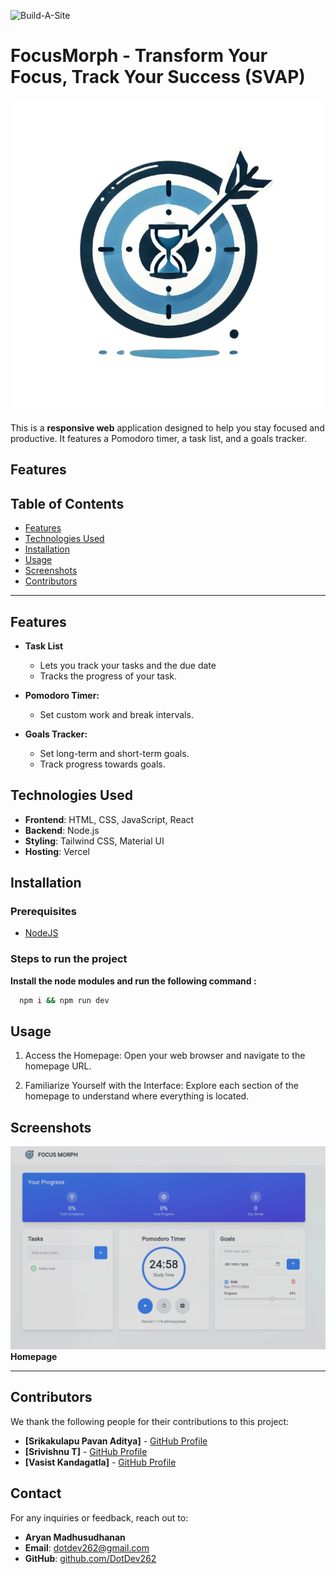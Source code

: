 ![Build-A-Site](https://i.imgur.com/nZPQ9If.png)

# FocusMorph - Transform Your Focus, Track Your Success (SVAP)

<p align="center">
  <img src="./src/components/Logo.png" alt="FocusMorph Logo"/>
  
</p>

This is a **responsive web** application designed to help you stay focused and productive. It features a Pomodoro timer, a task list, and a goals tracker.

**Features**
---


## Table of Contents

- [Features](#features)
- [Technologies Used](#technologies-used)
- [Installation](#installation)
- [Usage](#usage)
- [Screenshots](#screenshots)
- [Contributors](#contributors)

---

## Features

* **Task List** 
  - Lets you track your tasks and the due date
  - Tracks the progress of your task.

* **Pomodoro Timer:**
  - Set custom work and break intervals.

* **Goals Tracker:**
  - Set long-term and short-term goals.
  - Track progress towards goals.


## Technologies Used

- **Frontend**: HTML, CSS, JavaScript, React
- **Backend**: Node.js
- **Styling**: Tailwind CSS, Material UI
- **Hosting**: Vercel



## Installation

### Prerequisites

  - [NodeJS](https://nodejs.org/en)

### Steps to run the project

**Install the node modules and run the following command :**

``` bash
  npm i && npm run dev
```

## Usage

1. Access the Homepage: Open your web browser and navigate to the homepage URL.

2. Familiarize Yourself with the Interface: Explore each section of the homepage to understand where everything is located.



## Screenshots

![Homepage](./resource/homepage.png)
**Homepage**

---

## Contributors

We thank the following people for their contributions to this project:

- **[Srikakulapu Pavan Aditya]** - [GitHub Profile](https://github.com/Pavan-Aditya123)
- **[Srivishnu T]** - [GitHub Profile](https://github.com/srivishnu2805)
- **[Vasist Kandagatla]** - [GitHub Profile](https://github.com/Vasist10)



## Contact

For any inquiries or feedback, reach out to:

- **Aryan Madhusudhanan**
- **Email**: [dotdev262@gmail.com](mailto:dotdev262@gmail.com)
- **GitHub**: [github.com/DotDev262](https://github.com/DotDev262)
